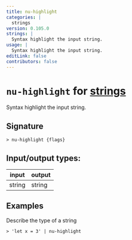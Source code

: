 ```yaml
---
title: nu-highlight
categories: |
  strings
version: 0.105.0
strings: |
  Syntax highlight the input string.
usage: |
  Syntax highlight the input string.
editLink: false
contributors: false
---
```

<!-- This file is automatically generated. Please edit the command in https://github.com/nushell/nushell instead. -->

# `nu-highlight` for [strings](/commands/categories/strings.md)

<div class='command-title'>Syntax highlight the input string.</div>

## Signature

```> nu-highlight {flags} ```


## Input/output types:

| input  | output |
| ------ | ------ |
| string | string |
## Examples

Describe the type of a string
```nu
> 'let x = 3' | nu-highlight

```
